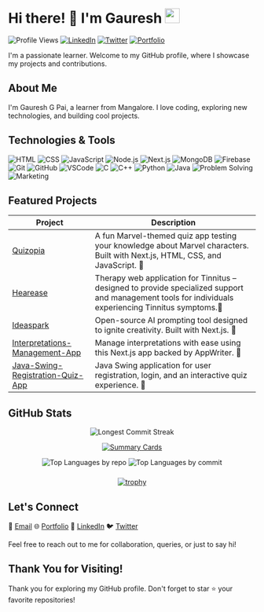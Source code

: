 <!-- Header -->
# Hi there! 👋 I'm Gauresh <img src="https://media.giphy.com/media/WUlplcMpOCEmTGBtBW/giphy.gif" width="30">

![Profile Views](https://komarev.com/ghpvc/?username=gaureshpai)
[![LinkedIn](https://img.shields.io/badge/-LinkedIn-blue?style=flat-square&logo=linkedin&logoColor=white)](https://linkedin.com/in/gaureshpai)
[![Twitter](https://img.shields.io/badge/-Twitter-1DA1F2?style=flat-square&logo=twitter&logoColor=white)](https://twitter.com/hseruag)
[![Portfolio](https://img.shields.io/badge/-Portfolio-red?style=flat-square)](https://gauresh.vercel.app)

I'm a passionate learner. Welcome to my GitHub profile, where I showcase my projects and contributions.

<!-- About Me -->
## About Me

I'm Gauresh G Pai, a learner from Mangalore. I love coding, exploring new technologies, and building cool projects.

<!-- Technologies -->
## Technologies & Tools

![HTML](https://img.shields.io/badge/-HTML-E34F26?style=flat-square&logo=html5&logoColor=white)
![CSS](https://img.shields.io/badge/-CSS-1572B6?style=flat-square&logo=css3&logoColor=white)
![JavaScript](https://img.shields.io/badge/-JavaScript-F7DF1E?style=flat-square&logo=javascript&logoColor=black)
![Node.js](https://img.shields.io/badge/-Node.js-339933?style=flat-square&logo=node.js&logoColor=white)
![Next.js](https://img.shields.io/badge/-Next.js-000000?style=flat-square&logo=next.js&logoColor=white)
![MongoDB](https://img.shields.io/badge/-MongoDB-47A248?style=flat-square&logo=mongodb&logoColor=white)
![Firebase](https://img.shields.io/badge/-Firebase-FFCA28?style=flat-square&logo=firebase&logoColor=black)
![Git](https://img.shields.io/badge/-Git-F05032?style=flat-square&logo=git&logoColor=white)
![GitHub](https://img.shields.io/badge/-GitHub-181717?style=flat-square&logo=github&logoColor=white)
![VSCode](https://img.shields.io/badge/-VSCode-007ACC?style=flat-square&logo=visual-studio-code&logoColor=white)
![C](https://img.shields.io/badge/-C-A8B9CC?style=flat-square&logo=c&logoColor=white)
![C++](https://img.shields.io/badge/-C++-00599C?style=flat-square&logo=c%2B%2B&logoColor=white)
![Python](https://img.shields.io/badge/-Python-3776AB?style=flat-square&logo=python&logoColor=white)
![Java](https://img.shields.io/badge/-Java-007396?style=flat-square&logo=java&logoColor=white)
![Problem Solving](https://img.shields.io/badge/-Problem%20Solving-4285F4?style=flat-square)
![Marketing](https://img.shields.io/badge/-Marketing-4285F4?style=flat-square)

<!-- Featured Projects -->
## Featured Projects

| Project | Description |
| --- | --- |
| [Quizopia](https://github.com/gaureshpai/ggquizopia) | A fun Marvel-themed quiz app testing your knowledge about Marvel characters. Built with Next.js, HTML, CSS, and JavaScript. 🌟 |
| [Hearease](https://github.com/gaureshpai/Hearease) | Therapy web application for Tinnitus – designed to provide specialized support and management tools for individuals experiencing Tinnitus symptoms.🌟 |
| [Ideaspark](https://github.com/gaureshpai/IdeaSpark) | Open-source AI prompting tool designed to ignite creativity. Built with Next.js. 🌟 |
| [Interpretations-Management-App](https://github.com/gaureshpai/Interpretations-Management-App) | Manage interpretations with ease using this Next.js app backed by AppWriter. 🌟 |
| [Java-Swing-Registration-Quiz-App](https://github.com/gaureshpai/Java-Swing-Registration-Quiz-App) | Java Swing application for user registration, login, and an interactive quiz experience. 🌟 |

<!-- GitHub Stats -->
## GitHub Stats

<div align="center">
  
![Longest Commit Streak](https://github-readme-streak-stats.herokuapp.com/?user=gaureshpai)

</div>

<div align="center">
  
[![Summary Cards](https://github-profile-summary-cards.vercel.app/api/cards/profile-details?username=gaureshpai&theme=radical)](https://github.com/vn7n24fzkq/github-profile-summary-cards)

</div>

<div align="center">
    <img src="https://github-profile-summary-cards.vercel.app/api/cards/repos-per-language?username=gaureshpai&theme=default" alt="Top Languages by repo">
    <img src="https://github-profile-summary-cards.vercel.app/api/cards/most-commit-language?username=gaureshpai&theme=default" alt="Top Languages by commit">
</div>

###
<div align="center">

[![trophy](https://github-profile-trophy.vercel.app/?username=gaureshpai&theme=onedark)](https://github.com/ryo-ma/github-profile-trophy)

</div>

<!-- Contact Me -->
## Let's Connect

📧 [Email](mailto:paigauresh@gmail.com) 🌐 [Portfolio](https://gauresh.vercel.app)  🔗 [LinkedIn](https://linkedin.com/in/gaureshpai)  🐦 [Twitter](https://twitter.com/hseruag)

Feel free to reach out to me for collaboration, queries, or just to say hi!

<!-- Footer -->
## Thank You for Visiting!

Thank you for exploring my GitHub profile. Don't forget to star ⭐️ your favorite repositories!
